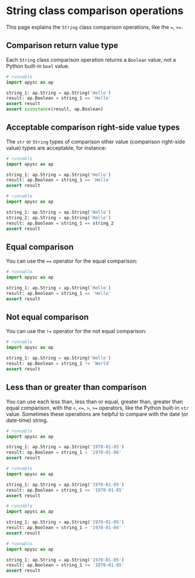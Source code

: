 # String class comparison operations

This page explains the `String` class comparison operations, like the `=`\, `>=`\.

## Comparison return value type

Each `String` class comparison operation returns a `Boolean` value, not a Python built-in `bool` value.

```py
# runnable
import apysc as ap

string_1: ap.String = ap.String('Hello')
result: ap.Boolean = string_1 == 'Hello'
assert result
assert isinstance(result, ap.Boolean)
```

## Acceptable comparison right-side value types

The `str` or `String` types of comparison other value (comparison right-side value) types are acceptable, for instance:

```py
# runnable
import apysc as ap

string_1: ap.String = ap.String('Hello')
result: ap.Boolean = string_1 == 'Hello'
assert result
```

```py
# runnable
import apysc as ap

string_1: ap.String = ap.String('Hello')
string_2: ap.String = ap.String('Hello')
result: ap.Boolean = string_1 == string_2
assert result
```

## Equal comparison

You can use the `==` operator for the equal comparison:

```py
# runnable
import apysc as ap

string_1: ap.String = ap.String('Hello')
result: ap.Boolean = string_1 == 'Hello'
assert result
```

## Not equal comparison

You can use the `!=` operator for the not equal comparison:

```py
# runnable
import apysc as ap

string_1: ap.String = ap.String('Hello')
result: ap.Boolean = string_1 != 'World'
assert result
```

## Less than or greater than comparison

You can use each less than, less than or equal, greater than, greater than equal comparison, with the `<`\, `<=`\, `>`\, `>=` operators, like the Python built-in `str` value. Sometimes these operations are helpful to compare with the date (or date-time) string.

```py
# runnable
import apysc as ap

string_1: ap.String = ap.String('1970-01-05')
result: ap.Boolean = string_1 < '1970-01-06'
assert result
```

```py
# runnable
import apysc as ap

string_1: ap.String = ap.String('1970-01-05')
result: ap.Boolean = string_1 <= '1970-01-05'
assert result
```

```py
# runnable
import apysc as ap

string_1: ap.String = ap.String('1970-01-05')
result: ap.Boolean = string_1 > '1970-01-04'
assert result
```

```py
# runnable
import apysc as ap

string_1: ap.String = ap.String('1970-01-05')
result: ap.Boolean = string_1 >= '1970-01-05'
assert result
```
